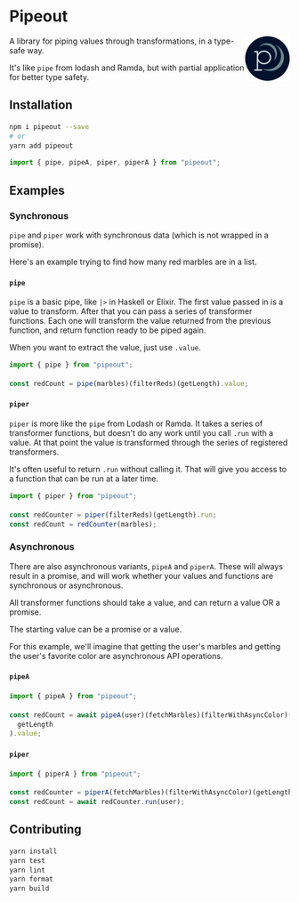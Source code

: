 # Pipeout

<img width="80" height="80" src="./assets/logo.png" alt="logo" align="right" />

A library for piping values through transformations, in a type-safe way.

It's like `pipe` from lodash and Ramda, but with partial application for better type safety.

## Installation

```bash
npm i pipeout --save
# or
yarn add pipeout
```

```typescript
import { pipe, pipeA, piper, piperA } from "pipeout";
```

## Examples

### Synchronous

`pipe` and `piper` work with synchronous data (which is not wrapped in a promise).

Here's an example trying to find how many red marbles are in a list.

#### `pipe`

`pipe` is a basic pipe, like `|>` in Haskell or Elixir. The first value passed in is a value to transform. After that you can pass a series of transformer functions. Each one will transform the value returned from the previous function, and return function ready to be piped again.

When you want to extract the value, just use `.value`.

```typescript
import { pipe } from "pipeout";

const redCount = pipe(marbles)(filterReds)(getLength).value;
```

#### `piper`

`piper` is more like the `pipe` from Lodash or Ramda. It takes a series of transformer functions, but doesn't do any work until you call `.run` with a value. At that point the value is transformed through the series of registered transformers.

It's often useful to return `.run` without calling it. That will give you access to a function that can be run at a later time.

```typescript
import { piper } from "pipeout";

const redCounter = piper(filterReds)(getLength).run;
const redCount = redCounter(marbles);
```

### Asynchronous

There are also asynchronous variants, `pipeA` and `piperA`.
These will always result in a promise, and will work whether your values and functions are synchronous or asynchronous.

All transformer functions should take a value, and can return a value OR a promise.

The starting value can be a promise or a value.

For this example, we'll imagine that getting the user's marbles and getting the user's favorite color are asynchronous API operations.

#### `pipeA`

```typescript
import { pipeA } from "pipeout";

const redCount = await pipeA(user)(fetchMarbles)(filterWithAsyncColor)(
  getLength
).value;
```

#### `piper`

```typescript
import { piperA } from "pipeout";

const redCounter = piperA(fetchMarbles)(filterWithAsyncColor)(getLength);
const redCount = await redCounter.run(user);
```

## Contributing

```bash
yarn install
yarn test
yarn lint
yarn format
yarn build
```
